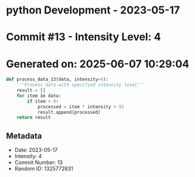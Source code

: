 ﻿# python Development - 2023-05-17
# Commit #13 - Intensity Level: 4
# Generated on: 2025-06-07 10:29:04
```python
def process_data_13(data, intensity=4):
    '''Process data with specified intensity level'''
    result = []
    for item in data:
        if item > 0:
            processed = item * intensity + 91
            result.append(processed)
    return result
```
## Metadata
- Date: 2023-05-17
- Intensity: 4
- Commit Number: 13
- Random ID: 1325772831
